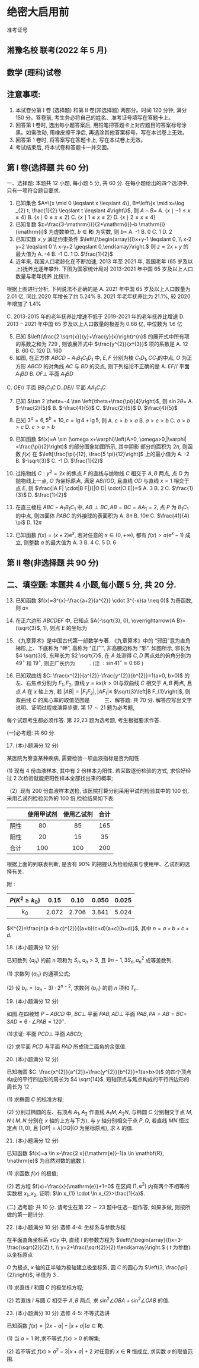 # 绝密大启用前 

准考证号

## 湘豫名校 联考(2022 年 5 月)

## 数学 (理科)试卷

## 注意事项:

1. 本试卷分第 I 卷 (选择题) 和第 II 卷(非选择题) 两部分。时间 120 分钟, 满分 150 分。答卷前, 考生务必将自己的姓名、准考证号填写在答题卡上。
2. 回答第 $\mathrm{I}$ 卷时, 选出每小题答案后, 用铅笔把答题卡上对应题目的答案标号涂黑。如需改动, 用橡皮擦干净后, 再选涂其他答案标号。写在本试卷上无效。
3. 回答第 1 卷时, 将答案写在答题卡上, 写在本试卷上无效。
4. 考试结束后, 将本试卷和答题卡一并交回。

## 第 I 卷(选择题 共 60 分)

一、选择题: 本题共 12 小题, 每小题 5 分, 共 60 分. 在每小题给出的四个选项中, 只有一项符合题目要求.

1. 已知集合 $A=\{x \mid 0 \leqslant x \leqslant 4\}, B=\left\{x \mid x=\log _{2} t, \frac{1}{2} \leqslant t \leqslant 4\right\}$, 则 $A \cap B=$
A. $\{x \mid-1 \leqslant x \leqslant 4\}$
B. $\{x \mid 0 \leqslant x \leqslant 2\}$
C. $\{x \mid 1 \leqslant x \leqslant 2\}$
D. $\{x \mid 2 \leqslant x \leqslant 4\}$
2. 已知复数 $z=\frac{3-\mathrm{i}}{2+\mathrm{i}}-b \mathrm{i}(\mathrm{i}$ 为虚数单位, $b \in \mathbf{R})$ 为实数, 则 $b=$
A. -1
B. 0
C. 1
D. 2
3. 已知实数 $x, y$ 满足约束条件 $\left\{\begin{array}{l}x+y-1 \leqslant 0, \\ x-2 y+2 \leqslant 0 \\ x-y+2 \geqslant 0,\end{array}\right.$ 则 $z=2 x+y$ 的最大值为
A. -4
B. -1
C. 1
D. $\frac{1}{2}$
4. 近年来, 我国人口老龄化在不断加速, 2013 年至 2021 年, 我国老年 (65 岁及以上)抚养比逐年攀升. 下图为国家统计局对 2013-2021 年中国 65 岁及以上人口数量与老年抚养
比统计.



根据上图进行分析, 下列说法不正确的是
A. 2021 年中国 65 岁及以上人口数量为 2.01 亿, 同比 2020 年增长了约 $5.24 \%$
B. 2021 年老年抚养比为 $21.1 \%$, 较 2020 年增加了 $1.4 \%$

C. 2013-2015 年的老年抚养比增速不低于 2019-2021 年的老年抚养比增速
D. $2013-2021$ 年中国 65 岁及以上人口数量的极差为 0.68 亿, 中位数为 1.6 亿

5. 已知 $\left(\frac{2 \sqrt{x}}{y}+\frac{y}{x}\right)^{n}$ 的展开式中所有项的系数之和为 729 , 则该展开式中 $\frac{y^{2}}{x^{3}}$ 项的系数是
A. 12
B. 60
C. 120
D. 160
6. 如图, 在正方体 $A B C D-A_{1} B_{1} C_{1} D_{1}$ 中, $E, F$ 分别为棱 $C_{1} D_{1}, C C_{1}$的中点, $O$ 为正方形 $A B C D$ 的对角线 $A C$ 与 $B D$ 的交点, 则下列结论不正确的是
A. $E F / /$ 平面 $A_{1} B D$
B. $O F \perp$ 平面 $A_{1} B D$


C. $O E / /$ 平面 $B B_{1} C_{1} C$
D. $D E / /$ 平面 $A A_{1} C_{1} C$

7. 已知 $\tan 2 \theta=-4 \tan \left(\theta+\frac{\pi}{4}\right)$, 则 $\sin 2 \theta=$
A. $-\frac{2}{5}$
B. $-\frac{4}{5}$
C. $\frac{2}{5}$
D. $\frac{4}{5}$
8. 已知 $3^{a}=6,5^{b}=10, c=\lg 4+\lg 5$, 则
A. $c>b>a$
B. $a>c>b$
C. $a>b>c$
D. $c>a>b$
9. 已知函数 $f(x)=A \sin (\omega x+\varphi)\left(A>0, \omega>0,|\varphi|<\frac{\pi}{2}\right)$ 的部分图象如图所示, 其中阴影
部分的面积为 $2 \pi$, 则函数 $f(x)$ 在 $\left[\frac{\pi}{12}, \frac{5 \pi}{12}\right]$ 上的最小值为
A. -2
B. $-\sqrt{3}$
C. -1
D. $\frac{1}{2}$



10. 过拖物线 $C: y^{2}=2 x$ 的焦点 $F$ 的直线与抛物线 $C$ 相交于 $A, B$ 两点, 点 $D$ 为抛物线上一点, $O$ 为坐标原点, 满足 $A B / / O D$, 且直线 $O D$ 与直线 $x=1$ 相交于点 $E$, 则 $\frac{|A F| \cdot|B F|}{|O D| \cdot|O E|}=$
A. 3
B. 2
C. $\frac{1}{3}$
D. $\frac{1}{2}$
11. 在直三棱柱 $A B C-A_{1} B_{1} C_{1}$ 中, $A B \perp B C, A B=B C=A A_{1}=2$, 点 $P$ 为 $B_{1} C_{1}$ 的中点, 则四面体 $P A B C$ 的外接球的表面积为
A. $8 \pi$
B. $10 \pi$
C. $\frac{41}{4} \pi$
D. $12 \pi$
12. 已知函数 $f(x)=(x+2) \mathrm{e}^{x}$, 若对任意的 $x \in(0,+\infty)$, 都有 $f(x)>a\left(\mathrm{e}^{x}-1\right)$ 成立, 则整数 $a$ 的最大值为
A. 3
B. 4
C. 5
D. 6

## 第 II 卷(非选择题 共 90 分)

## 二、填空题: 本题共 4 小题,每小题 5 分, 共 20 分.

13. 已知函数 $f(x)=3^{x}-\frac{a+2}{a^{2}} \cdot 3^{-x}(a \neq 0)$ 为奇函数, 则 $a=$
14. 在正六边形 $A B C D E F$ 中, 已知点 $A(-\sqrt{3}, 0), \overrightarrow{A B}=(\sqrt{3}$, 1), 则点 $E$ 的坐标为 $\qquad$
15. 《九章算术》是中国古代第一部数学专著. 《九章算术》中的 “邪田”意为直角梯形,上、下底称为 “畔”, 高称为 “正广”, 非高腰边称为 “邪”. 如图所示, 邪长为 $4 \sqrt{3}$, 东畔长为 $2 \sqrt{7}$, 在 $A$ 处测得 $C, D$ 两点处的俯角分别为 $49^{\circ}$ 和 $19^{\circ}$, 则正广长约为 $\qquad$ . (注 $: \sin 41^{\circ} \approx 0.66$ )



16. 已知双曲线 $C: \frac{x^{2}}{a^{2}}-\frac{y^{2}}{b^{2}}=1(a>0, b>0)$ 的左、右焦点分别为 $F_{1}, F_{2}$, 直线 $y=k x(k>0)$与双曲线 $C$ 相交于 $A, B$ 两点, 且点 $A$ 在 $x$ 轴上方, 若 $|A B|=\left|F_{1} F_{2}\right|,\left|A F_{1}\right| \leqslant$ $\sqrt{3}\left|B F_{1}\right|$, 则双曲线 $C$ 的离心率的取值范围是 $\qquad$
三、解答题: 共 70 分. 解答应写出文字说明、证明过程或演算步骤. 第 $17 \sim 21$ 题为必考题,

每个试题考生都必须作答. 第 22,23 题为选考题, 考生根据要求作答.

(一)必考题: 共 60 分.

17. (本小题满分 12 分)

某医院为篣查某种疾病, 需要检验一项血液指标是否为阳性.

(1) 现有 4 份血液样本, 其中有 2 份样本为阳性. 若采取逐份检验的方式, 求恰好经过 2 次检验就能把阳性样本全部找出来的概率;

（2）现有 200 份血液样本送检, 该医院打算分别采用甲试剂检验其中的 100 份, 采用乙试剂检验另外的 100 份,检验结果如下表:

|  | 使用甲试剂 | 使用乙试剂 | 合计 |
| :---: | :---: | :---: | :---: |
| 阴性 | 80 | 85 | 165 |
| 阳性 | 20 | 15 | 35 |
| 合计 | 100 | 100 | 200 |

根据上面的列联表判断, 是否有 $90 \%$ 的把握认为检验结果与使用甲、乙试剂的选择有关.

附 :

| $P\left(K^{2} \geqslant k_{0}\right)$ | 0.15 | 0.10 | 0.050 | 0.025 |
| :---: | :---: | :---: | :---: | :---: |
| $k_{0}$ | 2.072 | 2.706 | 3.841 | 5.024 |

$K^{2}=\frac{n(a d-b c)^{2}}{(a+b)(c+d)(a+c)(b+d)}$, 其中 $n=a+b+c+d$.

18. (本小题满分 12 分)

已知数列 $\left\{a_{n}\right\}$ 的前 $n$ 项和为 $S_{n}, a_{n}>3$, 且 $9 n-1,3 S_{n}, a_{n}^{2}$ 成等差数列.

(1) 求数列 $\left\{a_{n}\right\}$ 的通项公式;

(2) 设 $b_{n}=\left(a_{n}-3\right) \cdot 2^{n-2}$, 求数列 $\left\{b_{n}\right\}$ 的前 $n$ 项和 $T_{n}$.

19. (本小题满分 12 分)

如图.在四棱雉 $P-A B C D$ 中, $B C \perp$ 平面 $P A B, A D \perp$ 平面 $P A B, P A=A B=B C=$ $3 A D=6 \cdot \angle P A B=120^{\circ}$.

(1)求证: 平面 $P C D \perp$ 平面 $A B C D$;

(2) 求平面 $P C D$ 与平面 $P A D$ 所成锐二面角的余弦值.



20. (本小题满分 12 分)

已知椭圆 $C: \frac{x^{2}}{a^{2}}+\frac{y^{2}}{b^{2}}=1(a>b>0)$ 的四个顶点构成的平行四边形的周长为 $4 \sqrt{14}$, 短轴顶点与焦点构成的平行四边形的周长为 12 .

(1) 求椭圆 $C$ 的标准方程;

(2) 分别过椭圆的左、右顶点 $A_{1}, A_{2}$ 作直线 $A_{1} M, A_{2} N$, 与椭圆 $C$ 分别相交于点 $M, N$ ( $M, N$ 分别在 $x$ 轴的上方与下方), 与 $y$ 轴分别相交于点 $P, Q$, 若直线 $M N$ 恒过定点 $(1,0)$, 且 $|O P|=\lambda|O Q|(O$ 为坐标原点), 求 $\lambda$ 的值.

21. (本小题满分 12 分)

已知函数 $f(x)=a \ln x-\frac{2 x}{\mathrm{e}}-1(a \in \mathbf{R}, \mathrm{e}$ 为自然对数的底数 $)$.

(1) 求函数 $f(x)$ 的极值;

(2) 若方程 $f(x)+\frac{x}{\mathrm{e}}+1=0$ 在区间 $\left(1, \mathrm{e}^{2}\right)$ 内有两个不相等的实数根 $x_{1}, x_{2}$, 证明: $\ln x_{1} \cdot \ln x_{2}>\frac{1}{a}$.

(二) 选考题: 共 10 分. 请考生在第 $22 \sim 23$ 题中任选一题作答, 如果多做, 则按所做的第一题计分.

22. (本小题满分 10 分) 选修 4-4: 坐标系与参数方程

在平面直角坐标系 $x O y$ 中, 直线 $l$ 的参数方程为 $\left\{\begin{array}{l}x=3-\frac{\sqrt{2}}{2} t, \\ y=2+\frac{\sqrt{2}}{2} t\end{array}\right.$ ( $t$ 为参数). 以坐标原点

$O$ 为极点, $x$ 轴的正半轴为极轴建立极坐标系, 圆 $C$ 的圆心为 $\left(3, \frac{\pi}{2}\right)$, 半径为 3 .

(1) 求直线 $l$ 和圆 $C$ 的极坐标方程;

(2) 若直线 $l$ 与圆 $C$ 相交于 $A, B$ 两点, 求 $\sin ^{2} \angle O B A+\sin ^{2} \angle O A B$ 的值.

23. (本小题满分 10 分) 选修 4-5: 不等式选讲

已知函数 $f(x)=|2 x-a|-|x+a|(a \in \mathbf{R})$.

(1) 当 $a=1$ 时,求不等式 $f(x)>0$ 的解集;

(2) 若不等式 $f(x) \geqslant a^{2}-3|x+a|+2$ 对任意的 $x \in \mathbf{R}$ 恒成立, 求实数 $a$ 的取值范围.

